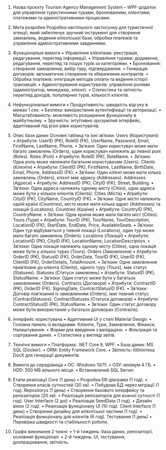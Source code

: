 
1. Назва проєкту
Tourism Agency Management System – WPF-додаток для управління туристичними турами, бронюванням, клієнтами, платежами та адміністративними процесами.

2. Мета розробки
Розробка настільного застосунку для туристичної агенції, який забезпечує зручний інструмент для створення замовлень, ведення клієнтської бази, обробки платежів та управління адміністративними завданнями.

3. Функціональні вимоги
•	Управління клієнтами: реєстрація, редагування, перегляд інформації.
•	Управління турами: додавання, редагування, перегляд та пошук турів за категоріями.
•	Бронювання: створення замовлення, вибір туру, підтвердження.
•	Генерація договорів: автоматичне створення та збереження контрактів.
•	Обробка платежів: інтеграція методів оплати та ведення історії транзакцій.
•	Адміністрування користувачів: управління ролями (адміністратор, менеджер, клієнт).
•	Статистика та звітність: перегляд доходів, популярних турів, кількості клієнтів.

4. Нефункціональні вимоги
•	Продуктивність: швидкість відгуку в межах 1 сек.
•	Безпека: використання аутентифікації та авторизації.
•	Масштабованість: можливість розширення функціоналу в майбутньому.
•	Зручність: інтуїтивно зрозумілий інтерфейс, адаптований під різні рівні користувачів.

5. Опис бази даних
Основні таблиці та їхні зв’язки:
Users (Користувачі)
•	Атрибути: UserID (PK), RoleID (FK), UserName, Password, Email, FirstName, LastName, Phone.
•	Зв’язки: Один користувач може мати багато замовлень (Orders), один користувач належить до певної ролі (Roles).
Roles (Ролі)
•	Атрибути: RoleID (PK), RoleName.
•	Зв’язки: Одна роль може належати багатьом користувачам (Users).
Clients (Клієнти)
•	Атрибути: ClientID (PK), FirstName, LastName, BirthDate, Email, Phone, AddressID (FK).
•	Зв’язки: Один клієнт може мати кілька замовлень (Orders), клієнт має адресу (Addresses).
Addresses (Адреси)
•	Атрибути: AddressID (PK), CityID (FK), Street, Building.
•	Зв’язки: Одна адреса належить одному місту (Cities), одна адреса може бути у кількох клієнтів (Clients).
Cities (Міста)
•	Атрибути: CityID (PK), CityName, CountryID (FK).
•	Зв’язки: Одне місто належить одній країні (Countries), місто може мати кілька адрес (Addresses) та локацій (Locations).
Countries (Країни)
•	Атрибути: CountryID (PK), CountryName.
•	Зв’язки: Одна країна може мати багато міст (Cities).
Tours (Тури)
•	Атрибути: TourID (PK), TourName, TourDescription, LocationID (FK), StartDate, EndDate, Price, AvailableSeats.
•	Зв’язки: Один тур відбувається у певній локації (Locations), один тур може мати багато замовлень (Orders).
Locations (Локації)
•	Атрибути: LocationID (PK), CityID (FK), LocationName, LocationDescription.
•	Зв’язки: Одна локація належить одному місту (Cities), одна локація може бути у кількох турах (Tours).
Orders (Замовлення)
•	Атрибути: OrderID (PK), StatusID (FK), OrderDate, TourID (FK), UserID (FK), ClientID (FK), OrderDetails, TotalAmount.
•	Зв’язки: Одне замовлення прив’язане до клієнта (Clients), одного туру (Tours), має статус (Statuses).
Statuses (Статуси замовлень)
•	Атрибути: StatusID (PK), StatusName.
•	Зв’язки: Один статус може бути у багатьох замовленнях (Orders).
Contracts (Договори)
•	Атрибути: ContractID (PK), OrderID (FK), SigningDate, ContractStatusID (FK).
•	Зв’язки: Договір пов’язаний із замовленням (Orders), має певний статус (ContractStatuses).
ContractStatuses (Статуси договорів)
•	Атрибути: ContractStatusID (PK), StatusName.
•	Зв’язки: Один статус договору може бути використаний у багатьох договорах (Contracts).

6. Інтерфейс користувача
•	Адаптивний UI у стилі Material Design.
•	Головна панель із вкладками: Клієнти, Тури, Замовлення, Фінанси, Налаштування.
•	Форми для введення з валідацією.
•	Фільтрація та сортування даних.
•	Статистика у вигляді звітів.

7. Технічні вимоги
•	Платформа: .NET Core 9, WPF.
•	База даних: MS SQL (Docker).
•	ORM: Entity Framework Core.
•	Звітність: бібліотека DocX для генерації документів.

8. Вимоги до середовища
•	ОС: Windows 10/11.
•	ОЗУ: мінімум 4 ГБ.
•	HDD: 500 МБ вільного місця.
•	Встановлений SQL Server.

9. Етапи реалізації
Core (1 день)
•	Розробка ER-діаграми (1 год).
•	Створення класів сутностей (30 хв).
•	Побудова БД через міграції (1 год).
Repositorys (1 день)
•	Створення базового інтерфейсу та репозиторію (20 хв).
•	Реалізація репозиторіїв для кожної сутності (1 год).
User Interface (2 дні)
•	Реалізація SeedData (1 год).
•	Дизайн вікон (2 год).
•	Реалізація функціоналу UI (10 год).
Client Interface (1 день)
•	Створення дизайну для клієнтської частини (1 год).
•	Реалізація функціоналу для клієнтів (6 год).
Тестування (1 день)
•	Перевірка швидкості та стабільності роботи.

10. Графік виконання
2 тижні:
•	1-й тиждень: база даних, репозиторії, основний функціонал.
•	2-й тиждень: UI, тестування, доопрацювання, звітність.

